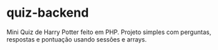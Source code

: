 # quiz-backend
Mini Quiz de Harry Potter feito em PHP. Projeto simples com perguntas, respostas e pontuação usando sessões e arrays.
